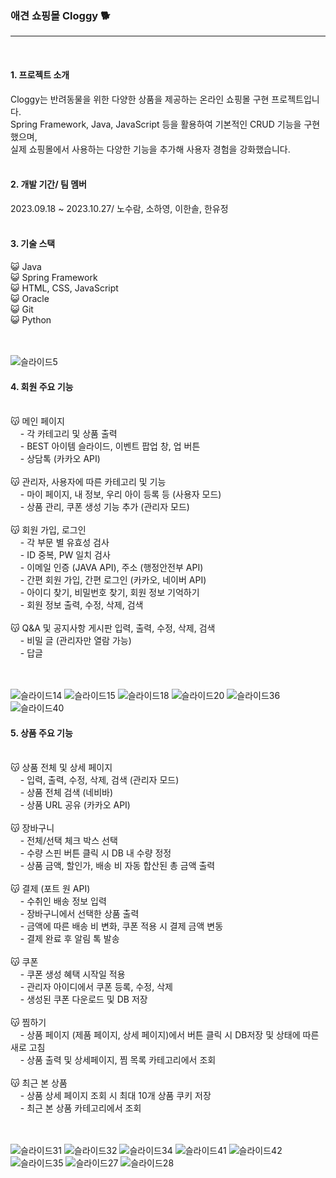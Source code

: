### 애견 쇼핑몰 Cloggy 🐕 
---
<br>

#### 1. 프로젝트 소개 
Cloggy는 반려동물을 위한 다양한 상품을 제공하는 온라인 쇼핑몰 구현 프로젝트입니다.<br>
Spring Framework, Java, JavaScript 등을 활용하여 기본적인 CRUD 기능을 구현했으며,<br>
실제 쇼핑몰에서 사용하는 다양한 기능을 추가해 사용자 경험을 강화했습니다.
<br><br>

#### 2. 개발 기간/ 팀 멤버
2023.09.18 ~ 2023.10.27/ 노수람, 소하영, 이한솔, 한유정
<br><br>

#### 3. 기술 스택
😺 Java<br>
😺 Spring Framework<br>
😺 HTML, CSS, JavaScript<br>
😺 Oracle<br>
😺 Git<br>
😺 Python<br>
<br><br>

![슬라이드5](https://github.com/ifn477/team_project/assets/145645381/72ec9f3c-cf7a-4ec2-8311-64daf5d240d4)


#### 4. 회원 주요 기능
<br>
😽 메인 페이지<br>
&nbsp;&nbsp;&nbsp; - 각 카테고리 및 상품 출력<br>
&nbsp;&nbsp;&nbsp; - BEST 아이템 슬라이드, 이벤트 팝업 창, 업 버튼<br>
&nbsp;&nbsp;&nbsp; - 상담톡 (카카오 API)<br><br>
😽 관리자, 사용자에 따른 카테고리 및 기능<br>
&nbsp;&nbsp;&nbsp; - 마이 페이지, 내 정보, 우리 아이 등록 등 (사용자 모드)<br>
&nbsp;&nbsp;&nbsp; - 상품 관리, 쿠폰 생성 기능 추가 (관리자 모드)<br><br>
😽 회원 가입, 로그인<br>
&nbsp;&nbsp;&nbsp; - 각 부문 별 유효성 검사<br>
&nbsp;&nbsp;&nbsp; - ID 중복, PW 일치 검사<br>
&nbsp;&nbsp;&nbsp; - 이메일 인증 (JAVA API), 주소 (행정안전부 API)<br>
&nbsp;&nbsp;&nbsp; - 간편 회원 가입, 간편 로그인 (카카오, 네이버 API)<br>
&nbsp;&nbsp;&nbsp; - 아이디 찾기, 비밀번호 찾기, 회원 정보 기억하기<br>
&nbsp;&nbsp;&nbsp; - 회원 정보 출력, 수정, 삭제, 검색<br><br>
😽 Q&A  및 공지사항 게시판 입력, 출력, 수정, 삭제, 검색<br>
&nbsp;&nbsp;&nbsp; - 비밀 글 (관리자만 열람 가능)<br>
&nbsp;&nbsp;&nbsp; - 답글<br><br>
<br>

![슬라이드14](https://github.com/ifn477/team_project/assets/145645381/3bb9285c-34b3-4fb1-82c0-40abc194ad97)
![슬라이드15](https://github.com/ifn477/team_project/assets/145645381/dbe7f9ec-1fc4-45e9-b5ba-bf3633cf36a5)
![슬라이드18](https://github.com/ifn477/team_project/assets/145645381/52e732d3-23a3-4aff-a722-4ac0449986de)
![슬라이드20](https://github.com/ifn477/team_project/assets/145645381/77a5454b-9559-4234-b268-9fa17563f0f8)
![슬라이드36](https://github.com/ifn477/team_project/assets/145645381/a8085527-1fe3-4f58-b440-ec9543030016)
![슬라이드40](https://github.com/ifn477/team_project/assets/145645381/7696fadb-66b0-44d6-b1da-b24301838600)

#### 5. 상품 주요 기능
<br>
😽 상품 전체 및 상세 페이지<br>
&nbsp;&nbsp;&nbsp;    - 입력, 출력, 수정, 삭제, 검색 (관리자 모드)<br>
&nbsp;&nbsp;&nbsp;    - 상품 전체 검색 (네비바)<br>
&nbsp;&nbsp;&nbsp;    - 상품 URL 공유 (카카오 API)<br><br>
😽 장바구니<br>
&nbsp;&nbsp;&nbsp;    - 전체/선택 체크 박스 선택<br>
&nbsp;&nbsp;&nbsp;    - 수량 스핀 버튼 클릭 시 DB 내 수량 정정<br>
&nbsp;&nbsp;&nbsp;    - 상품 금액, 할인가, 배송 비 자동 합산된 총 금액 출력<br><br>
😽 결제 (포트 원 API)<br>
&nbsp;&nbsp;&nbsp;    - 수취인 배송 정보 입력<br>
&nbsp;&nbsp;&nbsp;    - 장바구니에서 선택한 상품 출력<br>
&nbsp;&nbsp;&nbsp;    - 금액에 따른 배송 비 변화, 쿠폰 적용 시 결제 금액 변동<br>
&nbsp;&nbsp;&nbsp;    - 결제 완료 후 알림 톡 발송<br><br>
😽 쿠폰<br>
&nbsp;&nbsp;&nbsp;    - 쿠폰 생성 혜택 시작일 적용<br>
&nbsp;&nbsp;&nbsp;    - 관리자 아이디에서 쿠폰 등록, 수정, 삭제<br>
&nbsp;&nbsp;&nbsp;    - 생성된 쿠폰 다운로드 및 DB 저장<br><br>
😽 찜하기<br>
&nbsp;&nbsp;&nbsp;    - 상품 페이지 (제품 페이지, 상세 페이지)에서 버튼 클릭 시 DB저장 및 상태에 따른 새로 고침<br>
&nbsp;&nbsp;&nbsp;    - 상품 출력 및 상세페이지, 찜 목록 카테고리에서 조회<br><br>
😽 최근 본 상품<br>
&nbsp;&nbsp;&nbsp;    - 상품 상세 페이지 조회 시 최대 10개 상품 쿠키 저장<br>
&nbsp;&nbsp;&nbsp;    - 최근 본 상품 카테고리에서 조회<br><br>
<br>
 
![슬라이드31](https://github.com/ifn477/team_project/assets/145645381/197ca6a5-ac0c-4214-bc7a-b1420b12030c)
![슬라이드32](https://github.com/ifn477/team_project/assets/145645381/da2e5289-555f-455e-ac54-e853ac54239e)
![슬라이드34](https://github.com/ifn477/team_project/assets/145645381/bcc63ce0-7430-42e8-a385-c325797a45ed)
![슬라이드41](https://github.com/ifn477/team_project/assets/145645381/57358715-c83a-4b3d-9df8-7c033e4cd007)
![슬라이드42](https://github.com/ifn477/team_project/assets/145645381/ea9c536a-045d-458a-8c59-53fdfa2936af)
![슬라이드35](https://github.com/ifn477/team_project/assets/145645381/5b22e7c9-fdbc-4b5e-99c3-9dbe0581f887)
![슬라이드27](https://github.com/ifn477/team_project/assets/145645381/1274cf08-ff51-468e-8a32-776d9cb4f7c5)
![슬라이드28](https://github.com/ifn477/team_project/assets/145645381/7542f9c6-fd32-4cf4-8c35-9c6465529b90)

<br>
